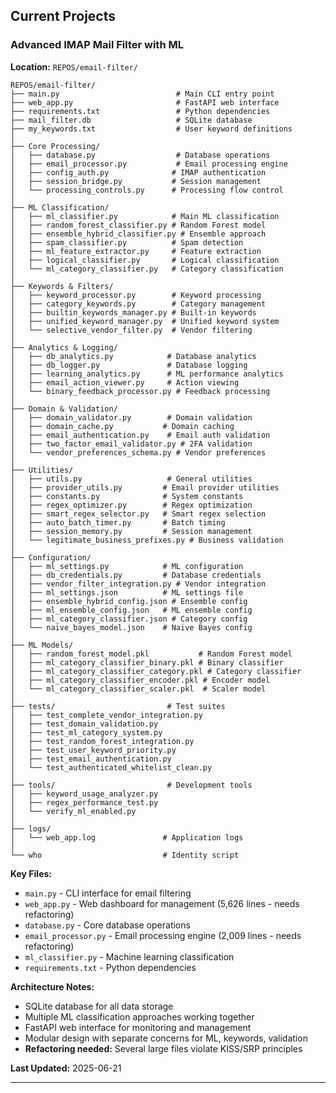 ## Current Projects

### Advanced IMAP Mail Filter with ML

**Location:** `REPOS/email-filter/`

```
REPOS/email-filter/
├── main.py                          # Main CLI entry point
├── web_app.py                       # FastAPI web interface
├── requirements.txt                 # Python dependencies
├── mail_filter.db                   # SQLite database
├── my_keywords.txt                  # User keyword definitions
│
├── Core Processing/
│   ├── database.py                  # Database operations
│   ├── email_processor.py           # Email processing engine
│   ├── config_auth.py              # IMAP authentication
│   ├── session_bridge.py           # Session management
│   └── processing_controls.py      # Processing flow control
│
├── ML Classification/
│   ├── ml_classifier.py            # Main ML classification
│   ├── random_forest_classifier.py # Random Forest model
│   ├── ensemble_hybrid_classifier.py # Ensemble approach
│   ├── spam_classifier.py          # Spam detection
│   ├── ml_feature_extractor.py     # Feature extraction
│   ├── logical_classifier.py       # Logical classification
│   └── ml_category_classifier.py   # Category classification
│
├── Keywords & Filters/
│   ├── keyword_processor.py        # Keyword processing
│   ├── category_keywords.py        # Category management
│   ├── builtin_keywords_manager.py # Built-in keywords
│   ├── unified_keyword_manager.py  # Unified keyword system
│   └── selective_vendor_filter.py  # Vendor filtering
│
├── Analytics & Logging/
│   ├── db_analytics.py            # Database analytics
│   ├── db_logger.py               # Database logging
│   ├── learning_analytics.py      # ML performance analytics
│   ├── email_action_viewer.py     # Action viewing
│   └── binary_feedback_processor.py # Feedback processing
│
├── Domain & Validation/
│   ├── domain_validator.py        # Domain validation
│   ├── domain_cache.py           # Domain caching
│   ├── email_authentication.py    # Email auth validation
│   ├── two_factor_email_validator.py # 2FA validation
│   └── vendor_preferences_schema.py # Vendor preferences
│
├── Utilities/
│   ├── utils.py                   # General utilities
│   ├── provider_utils.py         # Email provider utilities
│   ├── constants.py              # System constants
│   ├── regex_optimizer.py        # Regex optimization
│   ├── smart_regex_selector.py   # Smart regex selection
│   ├── auto_batch_timer.py       # Batch timing
│   ├── session_memory.py         # Session management
│   └── legitimate_business_prefixes.py # Business validation
│
├── Configuration/
│   ├── ml_settings.py            # ML configuration
│   ├── db_credentials.py         # Database credentials
│   ├── vendor_filter_integration.py # Vendor integration
│   ├── ml_settings.json          # ML settings file
│   ├── ensemble_hybrid_config.json # Ensemble config
│   ├── ml_ensemble_config.json   # ML ensemble config
│   ├── ml_category_classifier.json # Category config
│   └── naive_bayes_model.json    # Naive Bayes config
│
├── ML Models/
│   ├── random_forest_model.pkl           # Random Forest model
│   ├── ml_category_classifier_binary.pkl # Binary classifier
│   ├── ml_category_classifier_category.pkl # Category classifier
│   ├── ml_category_classifier_encoder.pkl # Encoder model
│   └── ml_category_classifier_scaler.pkl  # Scaler model
│
├── tests/                         # Test suites
│   ├── test_complete_vendor_integration.py
│   ├── test_domain_validation.py
│   ├── test_ml_category_system.py
│   ├── test_random_forest_integration.py
│   ├── test_user_keyword_priority.py
│   ├── test_email_authentication.py
│   └── test_authenticated_whitelist_clean.py
│
├── tools/                         # Development tools
│   ├── keyword_usage_analyzer.py
│   ├── regex_performance_test.py
│   └── verify_ml_enabled.py
│
├── logs/
│   └── web_app.log               # Application logs
│
└── who                           # Identity script
```

**Key Files:**
- `main.py` - CLI interface for email filtering
- `web_app.py` - Web dashboard for management (5,626 lines - needs refactoring)
- `database.py` - Core database operations
- `email_processor.py` - Email processing engine (2,009 lines - needs refactoring)
- `ml_classifier.py` - Machine learning classification
- `requirements.txt` - Python dependencies

**Architecture Notes:**
- SQLite database for all data storage
- Multiple ML classification approaches working together
- FastAPI web interface for monitoring and management
- Modular design with separate concerns for ML, keywords, validation
- **Refactoring needed:** Several large files violate KISS/SRP principles

**Last Updated:** 2025-06-21

---